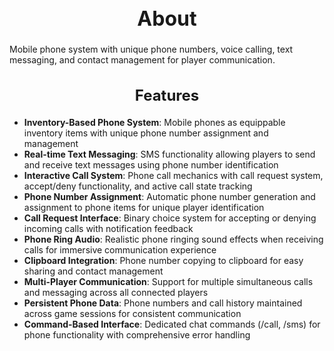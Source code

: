 <h1 style="text-align:center; font-size:2rem; font-weight:bold;">About</h1>

Mobile phone system with unique phone numbers, voice calling, text messaging, and contact management for player communication.

<h2 style="text-align:center; font-size:1.5rem; font-weight:bold;">Features</h2>

- **Inventory-Based Phone System**: Mobile phones as equippable inventory items with unique phone number assignment and management
- **Real-time Text Messaging**: SMS functionality allowing players to send and receive text messages using phone number identification
- **Interactive Call System**: Phone call mechanics with call request system, accept/deny functionality, and active call state tracking
- **Phone Number Assignment**: Automatic phone number generation and assignment to phone items for unique player identification
- **Call Request Interface**: Binary choice system for accepting or denying incoming calls with notification feedback
- **Phone Ring Audio**: Realistic phone ringing sound effects when receiving calls for immersive communication experience
- **Clipboard Integration**: Phone number copying to clipboard for easy sharing and contact management
- **Multi-Player Communication**: Support for multiple simultaneous calls and messaging across all connected players
- **Persistent Phone Data**: Phone numbers and call history maintained across game sessions for consistent communication
- **Command-Based Interface**: Dedicated chat commands (/call, /sms) for phone functionality with comprehensive error handling

<br><br>

